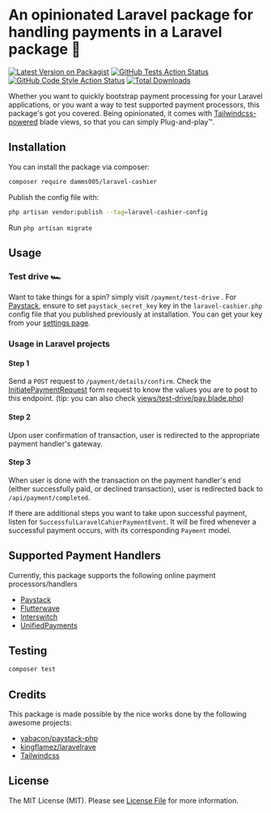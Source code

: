 # An opinionated Laravel package for handling payments in a Laravel package 💸

[![Latest Version on Packagist](https://img.shields.io/packagist/v/damms005/laravel-cashier.svg?style=flat-square)](https://packagist.org/packages/damms005/laravel-cashier)
[![GitHub Tests Action Status](https://img.shields.io/github/workflow/status/damms005/laravel-cashier/run-tests?label=tests)](https://github.com/damms005/laravel-cashier/actions?query=workflow%3Arun-tests+branch%3Amain)
[![GitHub Code Style Action Status](https://img.shields.io/github/workflow/status/damms005/laravel-cashier/Check%20&%20fix%20styling?label=code%20style)](https://github.com/damms005/laravel-cashier/actions?query=workflow%3A"Check+%26+fix+styling"+branch%3Amain)
[![Total Downloads](https://img.shields.io/packagist/dt/damms005/laravel-cashier.svg?style=flat-square)](https://packagist.org/packages/damms005/laravel-cashier)

Whether you want to quickly bootstrap payment processing for your Laravel applications, or you want a way to test supported payment processors, this package's got you covered.
Being opinionated, it comes with [Tailwindcss-powered](http://tailwindcss.com/) blade views, so that you can simply Plug-and-play™️.

## Installation

You can install the package via composer:

```bash
composer require damms005/laravel-cashier
```

Publish the config file with:

```bash
php artisan vendor:publish --tag=laravel-cashier-config
```

Run `php artisan migrate`

## Usage

### Test drive 🏎️

Want to take things for a spin? simply visit `/payment/test-drive` .
For [Paystack](https://paystack.com), ensure to set `paystack_secret_key` key in the `laravel-cashier.php` config file that you published previously at installation. You can get your key from your [settings page](https://dashboard.paystack.co/#/settings/developer).

### Usage in Laravel projects

#### Step 1

Send a `POST` request to `/payment/details/confirm`.
Check the [InitiatePaymentRequest](src/Http/Requests/InitiatePaymentRequest.php#L28) form request to know the values you are to post to this endpoint. (tip: you can also check [views/test-drive/pay.blade.php](`views/test-drive/pay.blade.php`))

#### Step 2

Upon user confirmation of transaction, user is redirected to the appropriate payment handler's gateway.

#### Step 3

When user is done with the transaction on the payment handler's end (either successfully paid, or declined transaction), user is redirected
back to `/api/payment/completed`.

If there are additional steps you want to take upon successful payment, listen for `SuccessfulLaravelCahierPaymentEvent`. It will be fired whenever a successful payment occurs, with its corresponding `Payment` model.

## Supported Payment Handlers

Currently, this package supports the following online payment processors/handlers

-   [Paystack](https://paystack.com)
-   [Flutterwave](https://flutterwave.com)
-   [Interswitch](https://www.interswitchgroup.com)
-   [UnifiedPayments](https://unifiedpayments.com)

## Testing

```bash
composer test
```

## Credits

This package is made possible by the nice works done by the following awesome projects:

-   [yabacon/paystack-php](https://github.com/yabacon/paystack-php)
-   [kingflamez/laravelrave](https://github.com/kingflamez/laravelrave)
-   [Tailwindcss](https://tailwindcss.com)

## License

The MIT License (MIT). Please see [License File](LICENSE.md) for more information.
